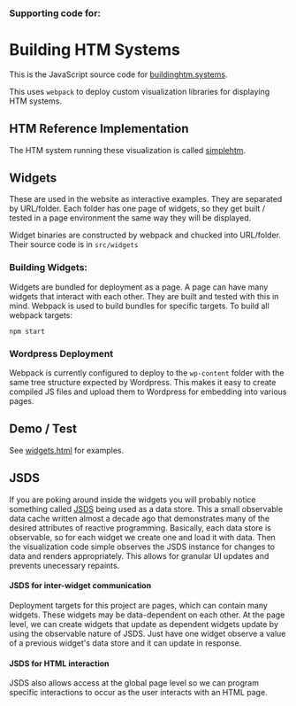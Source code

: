### Supporting code for:

# Building HTM Systems

This is the JavaScript source code for [buildinghtm.systems](http://buildinghtm.systems).

This uses `webpack` to deploy custom visualization libraries for displaying HTM systems.

## HTM Reference Implementation

The HTM system running these visualization is called [simplehtm](https://github.com/htm-community/simplehtm).

## Widgets

These are used in the website as interactive examples. They are separated by URL/folder. Each folder has one page of
widgets, so they get built / tested in a page environment the same way they will be displayed.

Widget binaries are constructed by webpack and chucked into URL/folder. Their source code is in `src/widgets`

### Building Widgets:

Widgets are bundled for deployment as a page. A page can have many widgets that interact with each other. They are built and tested with this in mind. Webpack is used to build bundles for specific targets. To build all webpack targets:

    npm start

### Wordpress Deployment

Webpack is currently configured to deploy to the `wp-content` folder with the same tree structure expected by Wordpress. This makes it easy to create compiled JS files and upload them to Wordpress for embedding into various pages.

## Demo / Test

See [widgets.html](./widgets.html) for examples.

## JSDS

If you are poking around inside the widgets you will probably notice something called [JSDS](https://github.com/rhyolight/JavaScript-Data-Store) being used as a data store. This a small observable data cache written almost a decade ago that demonstrates many of the desired attributes of reactive programming. Basically, each data store is observable, so for each widget we create one and load it with data. Then the visualization code simple observes the JSDS instance for changes to data and renders appropriately. This allows for granular UI updates and prevents unecessary repaints. 

#### JSDS for inter-widget communication

Deployment targets for this project are pages, which can contain many widgets. These widgets may be data-dependent on each other. At the page level, we can create widgets that update as dependent widgets update by using the observable nature of JSDS. Just have one widget observe a value of a previous widget's data store and it can update in response.

#### JSDS for HTML interaction

JSDS also allows access at the global page level so we can program specific interactions to occur as the user interacts with an HTML page.
